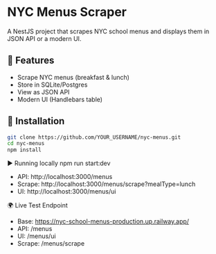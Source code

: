 # NYC Menus Scraper

A NestJS project that scrapes NYC school menus and displays them in JSON API or a modern UI.

## 🚀 Features
- Scrape NYC menus (breakfast & lunch)
- Store in SQLite/Postgres
- View as JSON API
- Modern UI (Handlebars table)

## 🔧 Installation
```bash
git clone https://github.com/YOUR_USERNAME/nyc-menus.git
cd nyc-menus
npm install
```
▶️ Running locally
npm run start:dev
- API: http://localhost:3000/menus 
- Scrape: http://localhost:3000/menus/scrape?mealType=lunch 
- UI: http://localhost:3000/menus/ui

🌍 Live Test Endpoint
- Base: https://nyc-school-menus-production.up.railway.app/
- API: /menus
- UI: /menus/ui
- Scrape: /menus/scrape

